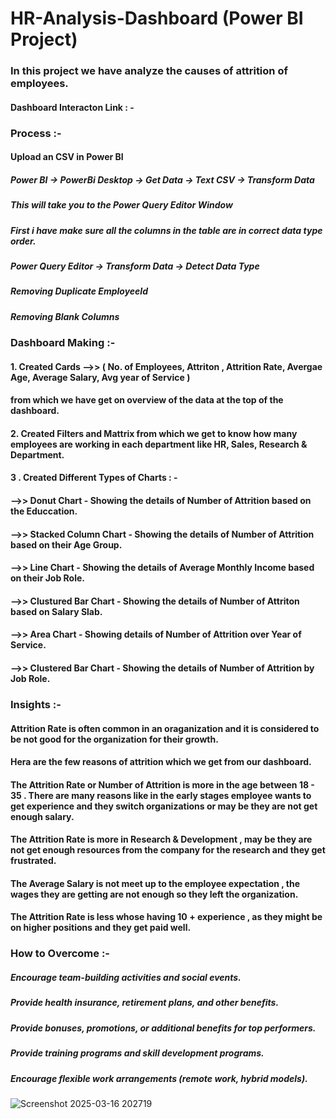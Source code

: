 # HR-Analysis-Dashboard (Power BI Project)                               
### In this project we have analyze the causes of attrition of employees.

#### Dashboard Interacton Link : - 

### Process :- 
#### Upload an CSV in Power BI
##### Power BI -> PowerBi Desktop -> Get Data -> Text CSV -> Transform Data
##### This will take you to the Power Query Editor Window
##### First i have make sure all the columns in the table are in correct data type order.
##### Power Query Editor -> Transform Data -> Detect Data Type
##### Removing Duplicate EmployeeId
##### Removing Blank Columns


### Dashboard Making :-
#### 1. Created Cards -->> ( No. of Employees, Attriton , Attrition Rate, Avergae Age, Average Salary, Avg year of Service )
#### from which we have get on overview of the data at the top of the dashboard.

#### 2. Created Filters and Mattrix from which we get to know how many employees are working in each department like HR, Sales, Research & Department.

#### 3 . Created Different Types of Charts : -
#### -->> Donut Chart - Showing the details of Number of Attrition based on the Educcation.
#### -->> Stacked Column Chart - Showing the details of Number of Attrition based on their Age Group.
#### -->> Line Chart - Showing the details of Average Monthly Income based on their Job Role.
#### -->> Clustured Bar Chart - Showing the details of Number of Attriton based on Salary Slab.
#### -->> Area Chart - Showing details of Number of Attrition over Year of Service.
#### -->> Clustered Bar Chart - Showing the details of Number of Attrition by Job Role.



### Insights :-
#### Attrition Rate is often common in an oraganization and it is considered to be not good for the organization for their growth.
#### Hera are the few reasons of attrition which we get from our dashboard.
#### The Attrition Rate or Number of Attrition is more in the age between 18 - 35 . There are many reasons like in the early stages employee wants to get experience and they switch organizations or may be they are not get enough salary.
#### The Attrition Rate is more in Research & Development , may be they are not get enough resources from the company for the research and they get frustrated.
#### The Average Salary is not meet up to the employee expectation , the wages they are getting are not enough so they left the organization.
#### The Attrition Rate is less whose having 10 + experience , as they might be on higher positions and they get paid well.


### How to Overcome :-
##### Encourage team-building activities and social events.
##### Provide health insurance, retirement plans, and other benefits.
##### Provide bonuses, promotions, or additional benefits for top performers.
##### Provide training programs and skill development programs.
##### Encourage flexible work arrangements (remote work, hybrid models).

![Screenshot 2025-03-16 202719](https://github.com/user-attachments/assets/ec3113dd-55f9-4a6f-9532-5d90a2d6fb1f)





